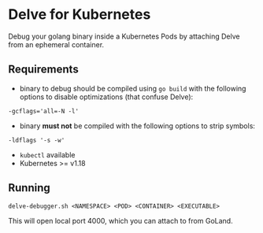 # Delve for Kubernetes

Debug your golang binary inside a Kubernetes Pods by attaching Delve from an ephemeral container.

## Requirements
 - binary to debug should be compiled using `go build` with the following options to disable optimizations (that confuse Delve):
```
-gcflags='all=-N -l'
```

 - binary **must not** be compiled with the following options to strip symbols:
 ```
 -ldflags '-s -w'
 ```

 - `kubectl` available
 - Kubernetes >= v1.18

## Running

```
delve-debugger.sh <NAMESPACE> <POD> <CONTAINER> <EXECUTABLE>
```

This will open local port 4000, which you can attach to from GoLand.

